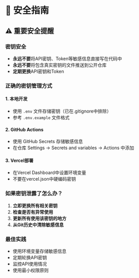 # 🔐 安全指南

## ⚠️ 重要安全提醒

### 密钥安全
- **永远不要**将API密钥、Token等敏感信息直接写在代码中
- **永远不要**将包含真实密钥的文件推送到公开仓库
- **定期更换**API密钥和Token

### 正确的密钥管理方式

#### 1. 本地开发
- 使用 `.env` 文件存储密钥（已在.gitignore中排除）
- 参考 `.env.example` 文件格式

#### 2. GitHub Actions
- 使用 GitHub Secrets 存储敏感信息
- 在仓库 Settings → Secrets and variables → Actions 中添加

#### 3. Vercel部署
- 在Vercel Dashboard中设置环境变量
- 不要在vercel.json中硬编码密钥

### 如果密钥泄露了怎么办？

1. **立即更换所有相关密钥**
2. **检查是否有异常使用**
3. **更新所有使用该密钥的地方**
4. **从Git历史中清除敏感信息**

### 最佳实践

- 使用环境变量存储敏感信息
- 定期轮换API密钥
- 监控API使用情况
- 使用最小权限原则